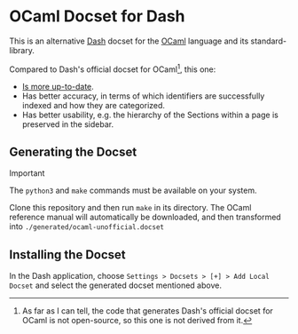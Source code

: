 # OCaml Docset for Dash

This is an alternative [Dash](https://kapeli.com/dash) docset for the [OCaml](https://ocaml.org) language and its standard-library.

<!-- @todo Use the stock docset again to remind myself of what it does and doesn't have -->
Compared to Dash's official docset for OCaml[^1], this one:

* [Is more up-to-date](https://github.com/frou/ocaml-docset/blob/master/Makefile#L1).
* Has better accuracy, in terms of which identifiers are successfully indexed and how they are categorized.
* Has better usability, e.g. the hierarchy of the Sections within a page is preserved in the sidebar.


<!-- @todo Add screenshots to the README -->

<!-- @todo Check how the installation instructions in the README go when the stock OCaml docset is installed and enabled -->

## Generating the Docset

> [!IMPORTANT]
> The `python3` and `make` commands must be available on your system.

Clone this repository and then run `make` in its directory. The OCaml reference manual will automatically be downloaded, and then transformed into `./generated/ocaml-unofficial.docset`

## Installing the Docset

In the Dash application, choose `Settings > Docsets > [+] > Add Local Docset` and select the generated docset mentioned above.

<!--
---

🎉 [See also the sibling docset for Standard ML (SML)](https://github.com/frou/sml-docset)
-->

[^1]: As far as I can tell, the code that generates Dash's official docset for OCaml is not open-source, so this one is not derived from it.
